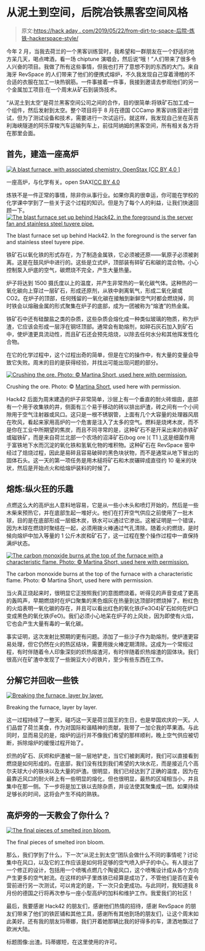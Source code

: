 # 从泥土到空间，后院冶铁黑客空间风格

> 原文:[https://hack aday . com/2019/05/22/from-dirt-to-space-后院-炼铁-hackerspace-style/](https://hackaday.com/2019/05/22/from-dirt-to-space-backyard-iron-smelting-hackerspace-style/)

今年 2 月，当我去荷兰的一个黑客训练营时，我希望和一群朋友在一个舒适的地方呆几天，喝点啤酒，看一场 chiptune 演唱会，然后说“哦！”人们带来了很多令人兴奋的项目。我做了所有这些事情，但我也打开了意想不到的东西的大门。来自海牙 RevSpace 的人们带来了他们的便携式熔炉，不久我发现自己穿着滑稽的不合适的衣服在加工一块热钢筋。一件事接着一件事，我接到邀请去参观他们的另一个金属加工项目:在一个周末从矿石到装饰技术。

“从泥土到太空”是荷兰黑客空间公司之间的合作，目的很简单:将铁矿石加工成一个组件，然后发射到太空。整个项目将于 8 月在德国 CCCamp 黑客训练营进行尝试，但为了测试设备和技术，需要进行一次试运行。就这样，我发现自己坐在英吉利海峡隧道的阿乐穿梭汽车运输列车上，前往阿纳姆的黑客空间，所有相关各方将在那里会面。

## 首先，建造一座高炉

[![A blast furnace, with associated chemistry. OpenStax [CC BY 4.0 ]](../Images/93b81e689a6904410ec1a25eb1204f27.png)](https://hackaday.com/wp-content/uploads/2019/04/blast-furnace-diagram.jpg) 

一座高炉，与化学有关。open StAX[[CC BY 4.0](https://commons.wikimedia.org/wiki/File:CNX_Chem_19_01_BlastFurn.png)

炼铁不是一件正常的事情，除非你从事行业。如果你真的很幸运，你可能在学校的化学课中学到了一些关于这个过程的知识。但是为了每个人的利益，让我们快速回顾一下。[![The blast furnace set up behind Hack42\. in the foreground is the server fan and stainless steel tuyere pipe.](../Images/92d2349523c4f61f1f18ea5859752d25.png)](https://hackaday.com/wp-content/uploads/2019/04/ore2space-furnace.jpg)

The blast furnace set up behind Hack42\. In the foreground is the server fan and stainless steel tuyere pipe.

铁矿石以氧化铁的形式存在，为了制造金属铁，它必须被还原——氧原子必须被剥离。这是在鼓风炉中进行的。这些是立式炉，顶部装有碎矿石和碳的混合物。小心控制泵入炉底的空气，碳燃烧不完全，产生大量热量。

炉子将达到 1500 摄氏度以上的温度，并产生非常热的一氧化碳气体。这种热的一氧化碳向上穿过一层矿石，形成还原剂，从铁中剥离氧气，形成二氧化碳或 CO2。在炉子的顶部，任何残留的一氧化碳在接触到新鲜空气时都会燃烧掉，同时铁会以熔融金属的形式聚集在炉子的底部，成为一团被称为“熔渣”的热金属。

铁矿石中还有硅酸盐之类的杂质，这些杂质会熔化成一种类似玻璃的物质，称为炉渣，它应该会形成一层浮在钢坯顶部。通常会有助熔剂，如碎石灰石加入到矿石中，使炉渣更具流动性，而且矿石还会预先焙烧，以除去任何水分和其他挥发性化合物。

在它的化学过程中，这个过程出奇的简单，但是在它的操作中，有大量的变量会导致它失败。周末的目的是获得经验，并找出可能出现问题的部分。

[![Crushing the ore. Photo: © Martina Short, used here with permission.](../Images/b46738cb0a4ab233b5136bf65010716d.png)](https://hackaday.com/wp-content/uploads/2019/04/ore2space-martina-short-ore.jpg)

Crushing the ore. Photo: © [Martina Short](https://twitter.com/martina_photos), used here with permission.

Hack42 后面为周末建造的炉子非常简单，沙层上有一个垂直的耐火砖烟囱，底部有一个用于收集铁的井，侧面有三个易于移动的砖以排出炉渣，砖之间有一个小间隙用于空气注射器或风口。这只是一根不锈钢管，上面有几个大容量的处理器风扇在吹风，看起来家用高炉的一个危害是注入了太多的空气。燃料是烧烤木炭，而不是你在工业中所期望的焦炭，而且不同寻常的是，这种矿石不是开采出来的赤铁矿或磁铁矿，而是来自荷兰北部一个农场的沼泽矿石(bog ore )( T1 ),这是细菌作用于富铁地下水而沉淀的氧化铁和氢氧化物的堆积物。这种矿石在 RevSpace 窑中经过了焙烧过程，因此是易碎且容易破碎的黑色块状物，而不是通常从地下冒出的固体石头。这一天的第一项任务是用木槌将矿石和木炭碾碎成直径约 10 毫米的块状，然后是开始点火和给熔炉装料的时候了。

## 熔炼:纵火狂的乐趣

点燃这么大的高炉出人意料地容易，它是从一些小木头和喷灯开始的，然后是一些木柴来预热它，并在底部生起一堆好火。他们在打开空气供应之前使用了一批木球，目的是在底部形成一层细木炭，铁水可以通过它渗出。这被证明是一个错误，因为木球在燃烧时聚结在一起，必须用拨火棒通过气孔清除。随着火的燃烧，是时候向熔炉中加入等量的 1 公斤木炭和矿石了，这一过程在整个操作过程中一直保持满炉状态。

[![The carbon monoxide burns at the top of the furnace with a characteristic flame. Photo: © Martina Short, used here with permission.](../Images/914f8f9f306923118b32cb8e493ccba1.png)](https://hackaday.com/wp-content/uploads/2019/04/ore2space-martina-short-flame.jpg)

The carbon monoxide burns at the top of the furnace with a characteristic flame. Photo: © Martina Short, used here with permission.

当火真正烧起来时，很明显它正按照我们的意图燃烧着。听得见的声音变成了更高的轰鸣声，早期燃烧时在炉口聚集的黑色烟灰在热量到达顶部时燃烧掉了。粉红色的火焰表明一氧化碳的存在，并且可以看出红色的氧化铁(Fe3O4)矿石如何在炉口变成黑色的氧化铁(FeO)。我们必须小心地呆在炉子的上风处，因为即使有火焰，它也会产生大量有毒的一氧化碳。

事实证明，这次发射比预期的更有问题。添加了一些沙子作为助熔剂，使炉渣更容易处理，但它仍然在火的热区结块，需要用拨火棒定期清除。这成为一个常规过程，有时伴随着令人印象深刻的炽热熔渣河，有时伴随着炽热熔渣的固体块。我们很高兴在矿渣中发现了一些豌豆大小的铁片，至少有些东西在工作。

## 分解它并回收一些铁

[![Breaking the furnace, layer by layer.](../Images/6af4821847a7d89977515c164c9aebad.png)](https://hackaday.com/wp-content/uploads/2019/04/ore2space-breaking-the-furnace.jpg)

Breaking the furnace, layer by layer.

这一过程持续了一整天，碰巧这一天是荷兰国王的生日，也是举国欢庆的一天。人们品尝了荷兰美食，作为对国际和谐精神的贡献，我带了一加仑我的苹果酒。与此同时，显而易见的是，熔炉的运行并不像我们希望的那样顺利，晚上空气供应被切断，拆除熔炉的缓慢过程开始了。

炽热的矿石、灰烬和炉渣被一层一层地铲走，当它们被剥离时，我们可以直接看到燃烧是如何形成的。在底部，我们没有找到我们希望的大块水花，而是接近几个高尔夫球大小的铁块以及大量的炉渣。很明显，我们已经达到了正确的温度，因为在最靠近风口的耐火砖上有一些明显的熔化，但也很明显，最热的区域相当小，并且集中在那一侧。下一步将是加工铁以去除杂质，并设法使其聚集成一团。如果持续足够长的时间，这将会产生不纯的熟铁。

## 高炉旁的一天教会了你什么？

[![The final pieces of smelted iron bloom.](../Images/3d2659619806adb664f9af09d643baaa.png)](https://hackaday.com/wp-content/uploads/2019/04/ore2space-lumps-of-iron.jpg)

The final pieces of smelted iron bloom.

那么，我们学到了什么，下一次“从泥土到太空”团队会做什么不同的事情呢？讨论集中在风口，以及它的工作应该是如何将足够的空气喷入炉子的中心。有人提出了一个修正的设计，包括用一个喷嘴点燃几个陶瓷风口，这个喷嘴设计成从各个方向产生更多的空气射流。在这样的炉子里炼铁已经算是成功了，不管他们是否在夏令营前进行另一次测试，可以肯定的是，下一次只会更成功。与此同时，我知道我 8 月份的德国之行将再次参与一座小型高炉的加料和维护工作。我爱我们的社区！

最后，我要感谢 Hack42 的朋友们，感谢他们热情的招待，感谢 RevSpace 的朋友们带来了他们的铁匠铺和其他工具，感谢所有其他到场的朋友们，让这个周末如此美好。还有我的朋友玛蒂娜，我们开着她那辆比我的好得多的车，潇洒地飘过了欧洲大陆。

标题图像:出渣。玛蒂娜短，在这里使用的许可。